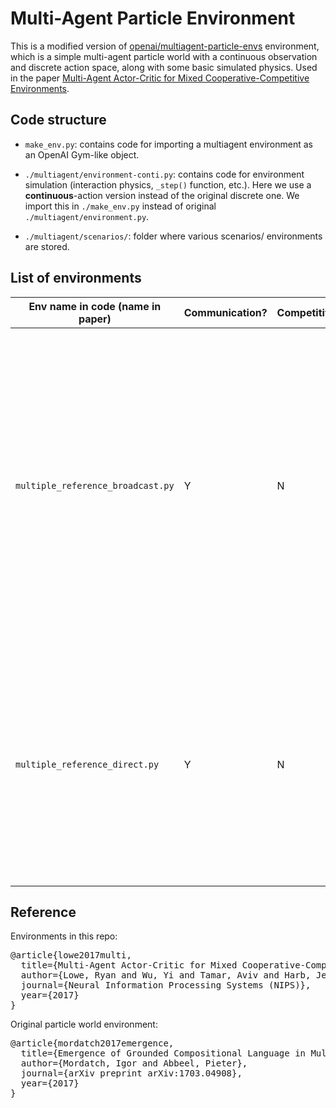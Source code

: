 # Multi-Agent Particle Environment

This is a modified version of [openai/multiagent-particle-envs](https://github.com/openai/multiagent-particle-envs) environment, which is a simple multi-agent particle world with a continuous observation and discrete action space, along with some basic simulated physics.
Used in the paper [Multi-Agent Actor-Critic for Mixed Cooperative-Competitive Environments](https://arxiv.org/pdf/1706.02275.pdf).

## Code structure

- `make_env.py`: contains code for importing a multiagent environment as an OpenAI Gym-like object.

- `./multiagent/environment-conti.py`: contains code for environment simulation (interaction physics, `_step()` function, etc.).  Here we use a **continuous**-action version instead of the original discrete one. We import this in `./make_env.py` instead of original `./multiagent/environment.py`.

- `./multiagent/scenarios/`: folder where various scenarios/ environments are stored.

## List of environments


| Env name in code (name in paper) |  Communication? | Competitive? | Notes |
| --- | --- | --- | --- |
| `multiple_reference_broadcast.py` | Y | N | N agents, N landmarks. Each agent is assigned a target landmark, but only another agent knows which landmark is their target. Agents must communicate via a broadcast channel to help each other reach their goals. Reward is based on reaching the correct landmark. |
| `multiple_reference_direct.py` | Y | N | N agents, N landmarks. Each agent is assigned a target landmark, and agents communicate directly (not via broadcast) to inform each other of their goals. Reward is based on reaching the correct landmark. |

## Reference

Environments in this repo:
<pre>
@article{lowe2017multi,
  title={Multi-Agent Actor-Critic for Mixed Cooperative-Competitive Environments},
  author={Lowe, Ryan and Wu, Yi and Tamar, Aviv and Harb, Jean and Abbeel, Pieter and Mordatch, Igor},
  journal={Neural Information Processing Systems (NIPS)},
  year={2017}
}
</pre>

Original particle world environment:
<pre>
@article{mordatch2017emergence,
  title={Emergence of Grounded Compositional Language in Multi-Agent Populations},
  author={Mordatch, Igor and Abbeel, Pieter},
  journal={arXiv preprint arXiv:1703.04908},
  year={2017}
}
</pre>
